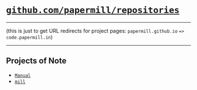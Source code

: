 # [`github.com/papermill/repositories`](https://github.com/papermill/repositories)

---

(this is just to get URL redirects for project pages: `papermill.github.io` `=>` `code.papermill.in`)

---

## Projects of Note

- [`Manual`](//code.papermill.in/Manual)
- [`mill`](//code.papermill.in/mill)
